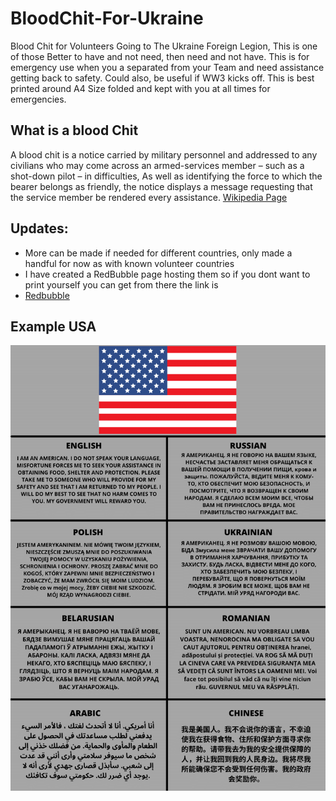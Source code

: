 # BloodChit-For-Ukraine
Blood Chit for Volunteers Going to The Ukraine Foreign Legion, This is one of those Better to have and not need, then need and not have. This is for emergency use when you a separated from your Team and need assistance getting back to safety. Could also, be useful if WW3 kicks off. This is best printed around A4 Size folded and kept with you at all times for emergencies.

## What is a blood Chit
A blood chit is a notice carried by military personnel and addressed to any civilians who may come across an armed-services member – such as a shot-down pilot – in difficulties, As well as identifying the force to which the bearer belongs as friendly, the notice displays a message requesting that the service member be rendered every assistance. [Wikipedia Page](https://en.wikipedia.org/wiki/Blood_chit)

## Updates:
- More can be made if needed for different countries, only made a handful for now as with known volunteer countries
- I have created a RedBubble page hosting them so if you dont want to print yourself you can get from there the link is
- [Redbubble](https://www.redbubble.com/people/CyberViking/)

## Example USA
![US Blood Chit](https://github.com/TheCyberViking/BloodChit-For-Ukraine/blob/main/USA.png)
